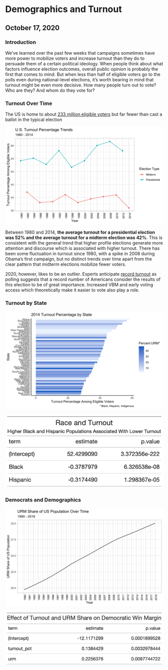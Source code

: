 # Demographics and Turnout
## October 17, 2020

### Introduction
We’ve learned over the past few weeks that campaigns sometimes have more power to mobilize voters and increase turnout than they do to persuade them of a certain political ideology. When people think about what factors influence election outcomes, overall public opinion is probably the first that comes to mind. But when less than half of eligible voters go to the polls even during national-level elections, it’s worth bearing in mind that turnout might be even more decisive. How many people turn out to vote? Who are they? And whom do they vote for?

### Turnout Over Time

The US is home to about [233 million eligible voters](https://www.pewresearch.org/2020/09/23/the-changing-racial-and-ethnic-composition-of-the-u-s-electorate/) but far fewer than cast a ballot in the typical election 

![](../figures/turnout_trends.png)

Between 1980 and 2014, **the average turnout for a presidential election was 52% and the average turnout for a midterm election was 42%**. This is consistent with the general trend that higher profile elections generate more attention and discourse which is associated with higher turnout. There has been some fluctuation in turnout since 1980, with a spike in 2008 during Obama’s first campaign, but no distinct trends over time apart from the clear pattern that midterm elections mobilize fewer voters.

2020, however, likes to be an outlier. Experts anticipate [record turnout](https://www.brookings.edu/blog/fixgov/2020/08/14/election-2020-a-once-in-a-century-massive-turnout/) as polling suggests that a record number of Americans consider the results of this election to be of great importance. Increased VBM and early voting access which theoretically make it easier to vote also play a role. 


### Turnout by State

![](../figures/state_turnout_2014.png)

![](../figures/race_turnout.png)

### Democrats and Demographics

![](../figures/urm_share.png)

![](../figures/turnout_race_dmargin.png)
